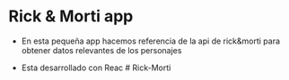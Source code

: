 # Rick & Morti app

- En esta pequeña app hacemos referencia de la api de rick&morti para obtener datos relevantes de los personajes

- Esta desarrollado con Reac
#   R i c k - M o r t i  
 